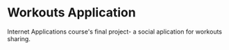 # Workouts Application
Internet Applications course's final project- a social aplication for workouts sharing. 
